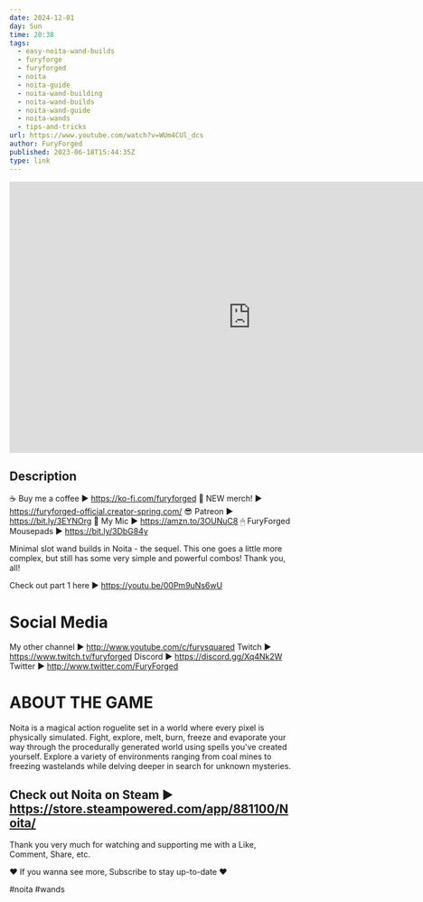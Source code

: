 ```yaml
---
date: 2024-12-01
day: Sun
time: 20:38
tags:
  - easy-noita-wand-builds
  - furyforge
  - furyforged
  - noita
  - noita-guide
  - noita-wand-building
  - noita-wand-builds
  - noita-wand-guide
  - noita-wands
  - tips-and-tricks
url: https://www.youtube.com/watch?v=WUm4CUl_dcs
author: FuryForged
published: 2023-06-18T15:44:35Z
type: link
---
```


<iframe width="854" height="480" src="https://www.youtube.com/embed/WUm4CUl_dcs" frameborder="0" allowfullscreen></iframe>

## Description
☕ Buy me a coffee ► https://ko-fi.com/furyforged
👕 NEW merch! ► https://furyforged-official.creator-spring.com/
😎 Patreon ► https://bit.ly/3EYNOrg
🎤 My Mic ► https://amzn.to/3OUNuC8
🖱  FuryForged Mousepads ► https://bit.ly/3DbG84y


Minimal slot wand builds in Noita - the sequel. This one goes a little more complex, but still has some very simple and powerful combos! Thank you, all!

Check out part 1 here ► https://youtu.be/00Pm9uNs6wU


Social Media
===================

My other channel ► http://www.youtube.com/c/furysquared
Twitch ► https://www.twitch.tv/furyforged
Discord ► https://discord.gg/Xq4Nk2W
Twitter ► http://www.twitter.com/FuryForged


ABOUT THE GAME
===================

Noita is a magical action roguelite set in a world where every pixel is physically simulated. Fight, explore, melt, burn, freeze and evaporate your way through the procedurally generated world using spells you've created yourself. Explore a variety of environments ranging from coal mines to freezing wastelands while delving deeper in search for unknown mysteries.

Check out Noita on Steam ► https://store.steampowered.com/app/881100/Noita/
-------------------------------------
Thank you very much for watching and supporting me with a Like, Comment, Share, etc.

 ♥ If you wanna see more, Subscribe to stay up-to-date ♥

#noita #wands